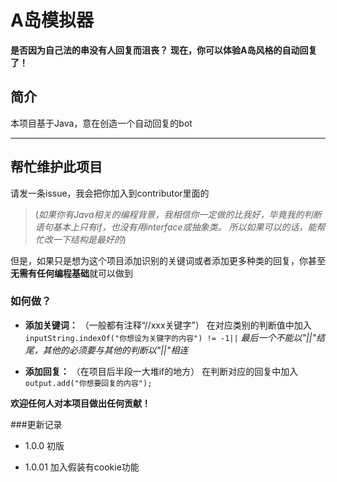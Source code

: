 # A岛模拟器
****是否因为自己法的串没有人回复而沮丧？****
**现在，你可以体验A岛风格的自动回复了！**

## 简介


本项目基于Java，意在创造一个自动回复的bot


---
## 帮忙维护此项目
请发一条issue，我会把你加入到contributor里面的
>(*如果你有Java相关的编程背景，我相信你一定做的比我好，毕竟我的判断语句基本上只有if，也没有用interface或抽象类。
所以如果可以的话，能帮忙改一下结构是最好的*)

但是，如果只是想为这个项目添加识别的关键词或者添加更多种类的回复，你甚至**无需有任何编程基础**就可以做到
### 如何做？
+ **添加关键词：**
（一般都有注释“//xxx关键字”）
在对应类别的判断值中加入
`inputString.indexOf("你想设为关键字的内容") != -1||`  *最后一个不能以"||"结尾，其他的必须要与其他的判断以"||"相连*

+ **添加回复：**
（在项目后半段一大堆if的地方）
在判断对应的回复中加入
`output.add("你想要回复的内容");`

**欢迎任何人对本项目做出任何贡献！**


###更新记录

+ 1.0.0 初版


+ 1.0.01 加入假装有cookie功能
